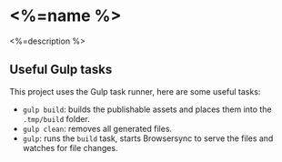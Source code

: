 # <%=name %>

<%=description %>

## Useful Gulp tasks

This project uses the Gulp task runner, here are some useful tasks:

- `gulp build`: builds the publishable assets and places them into the `.tmp/build` folder.
- `gulp clean`: removes all generated files.
- `gulp`: runs the `build` task, starts Browsersync to serve the files and watches for file changes.